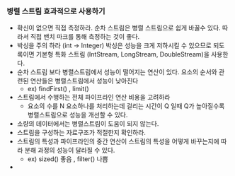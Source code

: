 ### 병렬 스트림 효과적으로 사용하기

- 확신이 없으면 직접 측정하라. 순차 스트림은 병렬 스트림으로 쉽게 바꿀수 있다. 따라서 직접 밴치 마크를 통해 측정하는 것이 좋다.
- 박싱을 주의 하라 (int -> Integer) 박싱은 성능을 크게 저하시킬 수 있으므로 되도록이면 기본형 특화 스트림 (IntStream, LongStream, DoubleStream)을 사용한다.
- 순차 스트림 보다 병렬스트림에서 성능이 떨어지는 연산이 있다. 요소의 순서와 관련된 연산들은 병렬스트림에서 성능이 낮아진다
  * ex) findFirst() , limit() 
- 스트림에서 수행하는 전체 파이프라인 연산 비용을 고려하라
  * 요소의 수를 N 요소하나를 처리하는데 걸리는 시간이 Q 일때 Q가 높아질수록 병렬스트림으로 성능을 개선할 수 있다.
- 소량의 데이터에서는 병렬스트림이 도움이 되지 않는다.
- 스트림을 구성하는 자료구조가 적절한지 확인하라.
- 스트림의 특성과 파이프라인의 중간 연산이 스트림의 특성을 어떻게 바꾸는지에 따라 분해 과정의 성능이 달라질 수 있다.
  * ex) sized() 좋음 , filter() 나쁨
- 